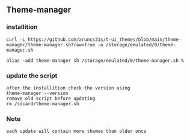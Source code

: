## Theme-manager
### installition
```
curl -L https://github.com/aruncs31s/t-ui_themes/blob/main/theme-manager/theme-manager.sh?raw=true -o /storage/emulated/0/theme-manager.sh

alias -add theme-manager sh /storage/emulated/0/theme-manager.sh %
```
### update the script
```
after the installition check the version using
theme-manager --version
remove old script before updating
rm /sdcard/theme-manager.sh
```
### Note 
```
each update will contain more themes than older once
